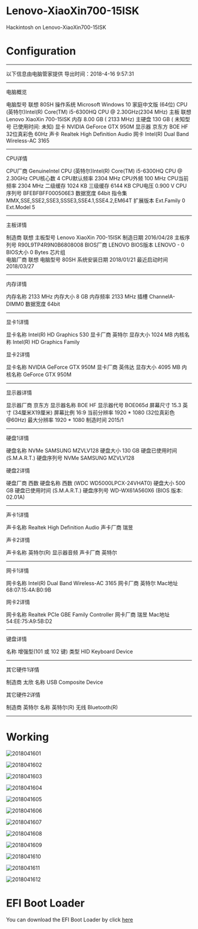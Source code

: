 # Lenovo-XiaoXin700-15ISK
Hackintosh on Lenovo-XiaoXin700-15ISK

# Configuration 

----

以下信息由电脑管家提供
导出时间：2018-4-16 9:57:31

----

电脑概览

电脑型号  联想 80SH
操作系统  Microsoft Windows 10 家庭中文版 (64位)
CPU  (英特尔)Intel(R) Core(TM) i5-6300HQ CPU @ 2.30GHz(2304 MHz)
主板  联想 Lenovo XiaoXin 700-15ISK
内存  8.00 GB (   2133 MHz)
主硬盘  130 GB (  未知型号 已使用时间: 未知)
显卡  NVIDIA GeForce GTX 950M
显示器  京东方 BOE HF 32位真彩色 60Hz
声卡  Realtek High Definition Audio
网卡  Intel(R) Dual Band Wireless-AC 3165

----

CPU详情

CPU厂商  GenuineIntel
CPU  (英特尔)Intel(R) Core(TM) i5-6300HQ CPU @ 2.30GHz
CPU核心数  4
CPU默认频率  2304 MHz
CPU外频  100 MHz
CPU当前频率  2304 MHz
二级缓存  1024 KB
三级缓存  6144 KB
CPU电压  0.900 V
CPU序列号  BFEBFBFF000506E3
数据宽度  64bit
指令集  MMX,SSE,SSE2,SSE3,SSSE3,SSE4.1,SSE4.2,EM64T
扩展版本  Ext.Family 0  Ext.Model 5

----
主板详情

制造商  联想
主板型号  Lenovo XiaoXin 700-15ISK
制造日期  2016/04/28
主板序列号  R90L9TP4R9N0B6808008
BIOS厂商  LENOVO
BIOS版本  LENOVO - 0
BIOS大小  0 Bytes
芯片组   
电脑厂商  联想
电脑型号  80SH
系统安装日期  2018/01/21
最近启动时间  2018/03/27

----
内存详情

内存名称     2133 MHz
内存大小  8 GB
内存频率  2133 MHz
插槽  ChannelA-DIMM0
数据宽度  64bit

----
显卡1详情

显卡名称  Intel(R) HD Graphics 530
显卡厂商  英特尔
显存大小  1024 MB
内核名称  Intel(R) HD Graphics Family

显卡2详情

显卡名称  NVIDIA GeForce GTX 950M
显卡厂商  英伟达
显存大小  4095 MB
内核名称  GeForce GTX 950M

----
显示器详情

显示器厂商  京东方
显示器名称  BOE HF
显示器代号  BOE065d
屏幕尺寸  15.3 英寸 (34厘米X19厘米)
屏幕比例  16:9
当前分辨率  1920 * 1080 (32位真彩色@60Hz)
最大分辨率  1920 * 1080
制造时间  2015/1

----

硬盘1详情

硬盘名称  NVMe SAMSUNG MZVLV128
硬盘大小  130 GB
硬盘已使用时间   (S.M.A.R.T.)
硬盘序列号  NVMe SAMSUNG MZVLV128

硬盘2详情

硬盘厂商  西数
硬盘名称  西数 (WDC WD5000LPCX-24VHAT0)
硬盘大小  500 GB
硬盘已使用时间   (S.M.A.R.T.)
硬盘序列号  WD-WX61A560X6 (BIOS 版本: 02.01A)

----

声卡1详情

声卡名称  Realtek High Definition Audio
声卡厂商  瑞昱

声卡2详情

声卡名称  英特尔(R) 显示器音频
声卡厂商  英特尔

----

网卡1详情

网卡名称  Intel(R) Dual Band Wireless-AC 3165
网卡厂商  英特尔
Mac地址  68:07:15:4A:B0:9B

网卡2详情

网卡名称  Realtek PCIe GBE Family Controller
网卡厂商  瑞昱
Mac地址  54:EE:75:A9:5B:D2

----

键盘详情

名称  增强型(101 或 102 键)
类型  HID Keyboard Device

----

其它硬件1详情

制造商  太欣
名称  USB Composite Device

其它硬件2详情

制造商  英特尔
名称  英特尔(R) 无线 Bluetooth(R)

----

# Working 
![2018041601](http://ovefvi4g3.bkt.clouddn.com/2018041601.png)

![2018041602](http://ovefvi4g3.bkt.clouddn.com/2018041602.png)

![2018041603](http://ovefvi4g3.bkt.clouddn.com/2018041603.png)

![2018041604](http://ovefvi4g3.bkt.clouddn.com/2018041604.png)

![2018041605](http://ovefvi4g3.bkt.clouddn.com/2018041605.png)

![2018041606](http://ovefvi4g3.bkt.clouddn.com/2018041606.png)

![2018041607](http://ovefvi4g3.bkt.clouddn.com/2018041607.png)

![2018041608](http://ovefvi4g3.bkt.clouddn.com/2018041608.png)

![2018041609](http://ovefvi4g3.bkt.clouddn.com/2018041609.png)

![2018041610](http://ovefvi4g3.bkt.clouddn.com/2018041610.png)

![2018041611](http://ovefvi4g3.bkt.clouddn.com/2018041611.png)

![2018041612](http://ovefvi4g3.bkt.clouddn.com/2018041612.png)

# EFI Boot Loader
You can download the EFI Boot Loader by click [here](https://github.com/athlonreg/Lenovo-XiaoXin700-15ISK/releases)


